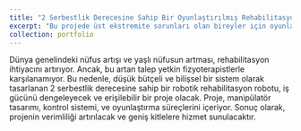 ```yaml
---
title: "2 Serbestlik Derecesine Sahip Bir Oyunlaştırılmış Rehabilitasyon Robotunun Tasarımı ve Üretimi"
excerpt: "Bu projede üst ekstremite sorunları olan bireyler için oyunlaştırılmış bir rehabilitasyon robotu geliştiryoruz. Halen devam eden bir projedir. <br/><img src='/'>"
collection: portfolio
---
```



Dünya genelindeki nüfus artışı ve yaşlı nüfusun artması, rehabilitasyon ihtiyacını artırıyor. Ancak, bu artan talep yetkin fizyoterapistlerle karşılanamıyor. Bu nedenle, düşük bütçeli ve bilişsel bir sistem olarak tasarlanan 2 serbestlik derecesine sahip bir robotik rehabilitasyon robotu, iş gücünü dengeleyecek ve erişilebilir bir proje olacak. Proje, manipülatör tasarımı, kontrol sistemi, ve oyunlaştırma süreçlerini içeriyor. Sonuç olarak, projenin verimliliği artırılacak ve geniş kitlelere hizmet sunulacaktır.
